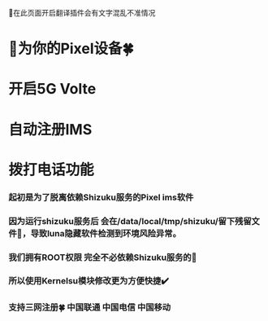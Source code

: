 🚫在此页面开启翻译插件会有文字混乱不准情况
# 🌈为你的Pixel设备🍀

# 开启5G Volte 

# 自动注册IMS

# 拨打电话功能

### 起初是为了脱离依赖Shizuku服务的Pixel ims软件

### 因为运行shizuku服务后 会在/data/local/tmp/shizuku/留下残留文件📄，导致luna隐藏软件检测到环境风险异常。

### 我们拥有ROOT权限 完全不必依赖Shizuku服务的🤡

### 所以使用Kernelsu模块修改更为方便快捷✔️

### 支持三网注册🍀 中国联通 中国电信 中国移动
